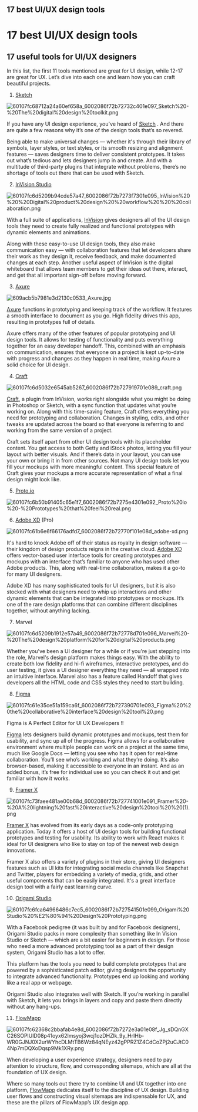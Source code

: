 ## 17 best UI/UX design tools

# 17 best UI/UX design tools

## 17 useful tools for UI/UX designers

<p>In this list, the first 11 tools mentioned are great for UI design, while 12-17 are great for UX. Let’s dive into each one and learn how you can craft beautiful projects.</p>


1. [Sketch](https://www.sketch.com/)



![60107fc68712a24a60ef658a_6002086f72b72732c401e097_Sketch%20-%20The%20digital%20design%20toolkit.png](https://cdn.hashnode.com/res/hashnode/image/upload/v1641480679395/WZAuZOGCn.png)

If you have any UI design experience, you've heard of  [Sketch](https://www.sketch.com/) . And there are quite a few reasons why it’s one of the design tools that’s so revered.

Being able to make universal changes — whether it's through their library of symbols, layer styles, or text styles, or its smooth resizing and alignment features — saves designers time to deliver consistent prototypes. It takes out what’s tedious and lets designers jump in and create. And with a multitude of third-party plugins that integrate without problems, there’s no shortage of tools out there that can be used with Sketch.


2.  [InVision Studio](https://www.invisionapp.com/studio) 



![60107fc6d5209b94cde57a47_6002086f72b7273f7301e095_InVision%20%20%20Digital%20product%20design%20%20workflow%20%20%20collaboration.png](https://cdn.hashnode.com/res/hashnode/image/upload/v1641480825217/057Itkz5J.png)


With a full suite of applications, [InVision](https://www.invisionapp.com/) gives designers all of the UI design tools they need to create fully realized and functional prototypes with dynamic elements and animations.

Along with these easy-to-use UI design tools, they also make communication easy — with collaboration features that let developers share their work as they design it, receive feedback, and make documented changes at each step. Another useful aspect of InVision is the digital whiteboard that allows team members to get their ideas out there, interact, and get that all important sign-off before moving forward.


3. [Axure](https://www.axure.com/) 


![609acb5b7981e3d2130c0533_Axure.jpg](https://cdn.hashnode.com/res/hashnode/image/upload/v1641480906177/fwTXa9iOC.jpeg)

[Axure](https://www.axure.com/) functions in prototyping and keeping track of the workflow. It features a smooth interface to document as you go. High fidelity drives this app, resulting in prototypes full of details.

Axure offers many of the other features of popular prototyping and UI design tools. It allows for testing of functionality and puts everything together for an easy developer handoff. This, combined with an emphasis on communication, ensures that everyone on a project is kept up-to-date with progress and changes as they happen in real time, making Axure a solid choice for UI design.


4. [Craft](https://www.invisionapp.com/craft) 


![60107fc6d5032e6545ab5267_6002086f72b727919701e089_craft.png](https://cdn.hashnode.com/res/hashnode/image/upload/v1641482184391/doHry4_WD.png)

[Craft](https://www.invisionapp.com/craft), a plugin from InVision, works right alongside what you might be doing in Photoshop or Sketch, with a sync function that updates what you’re working on. Along with this time-saving feature, Craft offers everything you need for prototyping and collaboration. Changes in styling, edits, and other tweaks are updated across the board so that everyone is referring to and working from the same version of a project.

Craft sets itself apart from other UI design tools with its placeholder content. You get access to both Getty and iStock photos, letting you fill your layout with better visuals. And if there’s data in your layout, you can use your own or bring it in from other sources. Not many UI design tools let you fill your mockups with more meaningful content. This special feature of Craft gives your mockups a more accurate representation of what a final design might look like.


5.  [Proto.io](https://proto.io/) 


![60107fc6b50b91405c65e1f7_6002086f72b7275e4301e092_Proto%20io%20-%20Prototypes%20that%20feel%20real.png](https://cdn.hashnode.com/res/hashnode/image/upload/v1641482262133/A01bFUEfF.png)



6.  [Adobe XD](https://www.adobe.com/products/xd.html?sdid=12B9F15S&mv=Search&ef_id=EAIaIQobChMI1vf__r6G5gIVUxitBh3SMgj0EAAYASAAEgJr3_D_BwE:G:s&s_kwcid=AL!3085!3!315233774139!e!!g!!adobe%20xd) (Pro)


![60107fc61b6e6f66176adfd7_6002086f72b72770f101e08d_adobe-xd.png](https://cdn.hashnode.com/res/hashnode/image/upload/v1641482345162/ZOtuYxvWo.png)

It's hard to knock Adobe off of their status as royalty in design software — their kingdom of design products reigns in the creative cloud. [Adobe XD](https://www.adobe.com/products/xd.html?sdid=12B9F15S&mv=Search&ef_id=EAIaIQobChMI1vf__r6G5gIVUxitBh3SMgj0EAAYASAAEgJr3_D_BwE:G:s&s_kwcid=AL!3085!3!315233774139!e!!g!!adobe%20xd) offers vector-based user interface tools for creating prototypes and mockups with an interface that’s familiar to anyone who has used other Adobe products. This, along with real-time collaboration, makes it a go-to for many UI designers.

Adobe XD has many sophisticated tools for UI designers, but it is also stocked with what designers need to whip up interactions and other dynamic elements that can be integrated into prototypes or mockups. It’s one of the rare design platforms that can combine different disciplines together, without anything lacking.


7. Marvel


![60107fc6d5209b1912e57a49_6002086f72b72778d701e096_Marvel%20-%20The%20design%20platform%20for%20digital%20products.png](https://cdn.hashnode.com/res/hashnode/image/upload/v1641482452124/1eXiW1ZIS.png)

Whether you've been a UI designer for a while or if you're just stepping into the role, Marvel's design platform makes things easy. With the ability to create both low fidelity and hi-fi wireframes, interactive prototypes, and do user testing, it gives a UI designer everything they need — all wrapped into an intuitive interface. Marvel also has a feature called Handoff that gives developers all the HTML code and CSS styles they need to start building.

8. [Figma](https://www.figma.com/) 


![60107fc61e35ce51a159ca6f_6002086f72b727390701e093_Figma%20%20the%20collaborative%20interface%20design%20tool%20.png](https://cdn.hashnode.com/res/hashnode/image/upload/v1641482494740/flsnmkRGr.png)

Figma is A Perfect Editor for UI UX Developers !!

[Figma](https://www.figma.com/) lets designers build dynamic prototypes and mockups, test them for usability, and sync up all of the progress. Figma allows for a collaborative environment where multiple people can work on a project at the same time, much like Google Docs — letting you see who has it open for real-time collaboration. You’ll see who’s working and what they’re doing. It’s also browser-based, making it accessible to everyone in an instant. And as an added bonus, it’s free for individual use so you can check it out and get familiar with how it works.


9. [Framer X](https://www.framer.com/) 


![60107fc73faee481ae00b68d_6002086f72b727741001e091_Framer%20-%20A%20lightning%20fast%20interactive%20design%20tool%20%20(1).png](https://cdn.hashnode.com/res/hashnode/image/upload/v1641482630460/WPJy67G5d.png)


[Framer X](https://www.framer.com/) has evolved from its early days as a code-only prototyping application. Today it offers a host of UI design tools for building functional prototypes and testing for usability. Its ability to work with React makes it ideal for UI designers who like to stay on top of the newest web design innovations.

Framer X also offers a variety of plugins in their store, giving UI designers features such as UI kits for integrating social media channels like Snapchat and Twitter, players for embedding a variety of media, grids, and other useful components that can be easily integrated. It's a great interface design tool with a fairly east learning curve.


10. [Origami Studio](https://origami.design/) 


![60107fc6fca64966486c7ec5_6002086f72b727541501e099_Origami%20Studio%20%E2%80%94%20Design%20Prototyping.png](https://cdn.hashnode.com/res/hashnode/image/upload/v1641482728152/oaCh-tEDHC.png)


With a Facebook pedigree (it was built by and for Facebook designers), Origami Studio packs in more complexity than something like In Vision Studio or Sketch — which are a bit easier for beginners in design. For those who need a more advanced prototyping tool as a part of their design system, Origami Studio has a lot to offer.

This platform has the tools you need to build complete prototypes that are powered by a sophisticated patch editor, giving designers the opportunity to integrate advanced functionality. Prototypes end up looking and working like a real app or webpage.

Origami Studio also integrates well with Sketch. If you’re working in parallel with Sketch, it lets you brings in layers and copy and paste them directly without any hang-ups.


11. [FlowMapp](https://flowmapp.com/) 


![60107fc62368c2bbafab4e8d_6002086f72b7272e3a01e08f_Jg_sDQnGXC26SOPlUlD08p41oyx62Imsyoj3wcj1ozDHZlk_9y_HrIHb-WR0GJNJ0X2urWYhcDLMtTB6Wz84qNEyz42gPPRZ1Z4CdCoZPj2uCJtC04Np7mDQXoDqsp9Mk1XRy.png](https://cdn.hashnode.com/res/hashnode/image/upload/v1641482880705/9p6qSySuO.png)



When developing a user experience strategy, designers need to pay attention to structure, flow, and corresponding sitemaps, which are all at the foundation of UX design.

Where so many tools out there try to combine UI and UX together into one platform, [FlowMapp](https://flowmapp.com/) dedicates itself to the discipline of UX design. Building user flows and constructing visual sitemaps are indispensable for UX, and these are the pillars of FlowMapp’s UX design app.